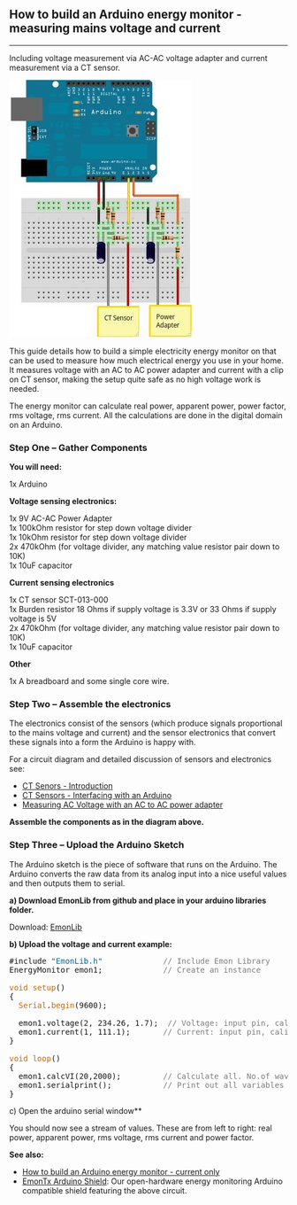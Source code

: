 ## How to build an Arduino energy monitor - measuring mains voltage and current

***

Including voltage measurement via AC-AC voltage adapter and current measurement via a CT sensor.

![](files/currentvoltage_bb.jpg)

This guide details how to build a simple electricity energy monitor on that can be used to measure how much electrical energy you use in your home. It measures voltage with an AC to AC power adapter and current with a clip on CT sensor, making the setup quite safe as no high voltage work is needed.

The energy monitor can calculate real power, apparent power, power factor, rms voltage, rms current. All the calculations are done in the digital domain on an Arduino.

### Step One – Gather Components

**You will need:**

1x Arduino

**Voltage sensing electronics:**

1x 9V AC-AC Power Adapter<br>
1x 100kOhm resistor for step down voltage divider<br>
1x 10kOhm resistor for step down voltage divider<br>
2x 470kOhm (for voltage divider, any matching value resistor pair down to 10K)<br>
1x 10uF capacitor

**Current sensing electronics**

1x CT sensor SCT-013-000<br>
1x Burden resistor 18 Ohms if supply voltage is 3.3V or 33 Ohms if supply voltage is 5V<br>
2x 470kOhm (for voltage divider, any matching value resistor pair down to 10K)<br>
1x 10uF capacitor

**Other**

1x A breadboard and some single core wire.

### Step Two – Assemble the electronics

The electronics consist of the sensors (which produce signals proportional to the mains voltage and current) and the sensor electronics that convert these signals into a form the Arduino is happy with.

For a circuit diagram and detailed discussion of sensors and electronics see:

- [CT Senors - Introduction](../ct-sensors/introduction)
- [CT Sensors - Interfacing with an Arduino](../ct-sensors/interface-with-arduino)
- [Measuring AC Voltage with an AC to AC power adapter](../voltage-sensing/measuring-voltage-with-an-acac-power-adapter)

**Assemble the components as in the diagram above.**

### Step Three – Upload the Arduino Sketch

The Arduino sketch is the piece of software that runs on the Arduino. The Arduino converts the raw data from its analog input into a nice useful values and then outputs them to serial.

**a) Download EmonLib from github and place in your arduino libraries folder.**

Download: [EmonLib](https://github.com/openenergymonitor/EmonLib)

**b) Upload the voltage and current example:**

<pre>#include <span style="color: #006699;">"EmonLib.h"</span>             <span style="color: #7E7E7E;">// Include Emon Library</span>
EnergyMonitor emon1;             <span style="color: #7E7E7E;">// Create an instance</span>

<span style="color: #CC6600;">void</span> <span style="color: #CC6600;">setup</span>()
{  
  <span style="color: #CC6600;">Serial</span>.<span style="color: #CC6600;">begin</span>(9600);

  emon1.voltage(2, 234.26, 1.7);  <span style="color: #7E7E7E;">// Voltage: input pin, calibration, phase_shift</span>
  emon1.current(1, 111.1);       <span style="color: #7E7E7E;">// Current: input pin, calibration.</span>
}

<span style="color: #CC6600;">void</span> <span style="color: #CC6600;">loop</span>()
{
  emon1.calcVI(20,2000);         <span style="color: #7E7E7E;">// Calculate all. No.of wavelengths, time-out</span>
  emon1.serialprint();           <span style="color: #7E7E7E;">// Print out all variables</span>
}
</pre>


c) Open the arduino serial window**

You should now see a stream of values. These are from left to right: real power, apparent power, rms voltage, rms current and power factor.


**See also:**

- [How to build an Arduino energy monitor - current only](https://learn.openenergymonitor.org/electricity-monitoring/ct-sensors/how-to-build-an-arduino-energy-monitor-measuring-current-only)
- [EmonTx Arduino Shield](https://wiki.openenergymonitor.org/index.php/EmonTx_Arduino_Shield): Our open-hardware energy monitoring Arduino compatible shield featuring the above circuit.
